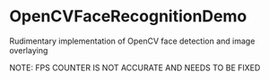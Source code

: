 # OpenCVFaceRecognitionDemo
Rudimentary implementation of OpenCV face detection and image overlaying

NOTE: FPS COUNTER IS NOT ACCURATE AND NEEDS TO BE FIXED
